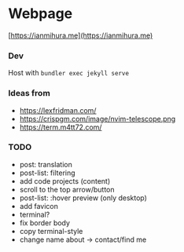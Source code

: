 # Webpage
[https://ianmihura.me](https://ianmihura.me)

### Dev

Host with `bundler exec jekyll serve`

### Ideas from
* https://lexfridman.com/
* https://crispgm.com/image/nvim-telescope.png
* https://term.m4tt72.com/

### TODO
* post: translation
* post-list: filtering
* add code projects (content)
* scroll to the top arrow/button
* post-list: :hover preview (only desktop)
* add favicon
* terminal?
* fix border body
* copy terminal-style
* change name about -> contact/find me

